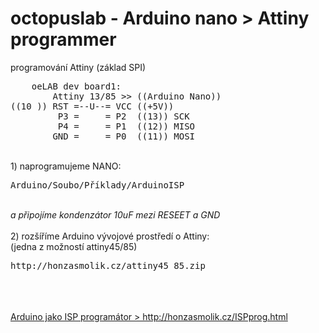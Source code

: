 # octopuslab - Arduino nano > Attiny programmer
programování Attiny (základ SPI)
<pre>
    oeLAB dev board1:
        Attiny 13/85 >> ((Arduino Nano)) 
((10 )) RST =--U--= VCC ((+5V))                   
         P3 =     = P2  ((13)) SCK 
         P4 =     = P1  ((12)) MISO 
        GND =     = P0  ((11)) MOSI 
</pre>
<br />
1) naprogramujeme NANO:<br />
<pre>
Arduino/Soubo/Příklady/ArduinoISP 
</pre>
<br />
<i>a připojíme kondenzátor 10uF mezi RESEET a GND</i><br />
<br />
2) rozšíříme Arduino vývojové prostředí o Attiny:<br />
(jedna z možností attiny45/85)<br />
<pre>
http://honzasmolik.cz/attiny45_85.zip</pre>
<br />
<br />
<br />
<a href=http://honzasmolik.cz/ISPprog.html>Arduino jako ISP programátor > http://honzasmolik.cz/ISPprog.html</a><br />

<br />
